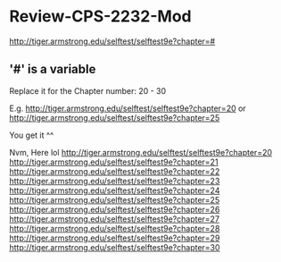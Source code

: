 ﻿# Review-CPS-2232-Mod

http://tiger.armstrong.edu/selftest/selftest9e?chapter=#

## '#' is a variable
Replace it for the Chapter number:
20 - 30

E.g. 
  http://tiger.armstrong.edu/selftest/selftest9e?chapter=20
  or
  http://tiger.armstrong.edu/selftest/selftest9e?chapter=25
  
You get it ^^



Nvm, Here lol
http://tiger.armstrong.edu/selftest/selftest9e?chapter=20
http://tiger.armstrong.edu/selftest/selftest9e?chapter=21
http://tiger.armstrong.edu/selftest/selftest9e?chapter=22
http://tiger.armstrong.edu/selftest/selftest9e?chapter=23
http://tiger.armstrong.edu/selftest/selftest9e?chapter=24
http://tiger.armstrong.edu/selftest/selftest9e?chapter=25
http://tiger.armstrong.edu/selftest/selftest9e?chapter=26
http://tiger.armstrong.edu/selftest/selftest9e?chapter=27
http://tiger.armstrong.edu/selftest/selftest9e?chapter=28
http://tiger.armstrong.edu/selftest/selftest9e?chapter=29
http://tiger.armstrong.edu/selftest/selftest9e?chapter=30
